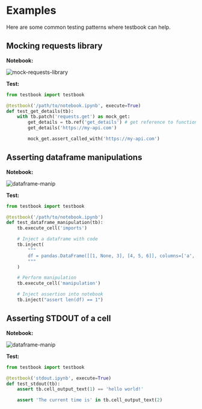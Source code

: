 # Examples

Here are some common testing patterns where testbook can help.

## Mocking requests library

**Notebook:**

![mock-requests-library](https://imgur.com/GM1YExq.png)

**Test:**

```python
from testbook import testbook

@testbook('/path/to/notebook.ipynb', execute=True)
def test_get_details(tb):
    with tb.patch('requests.get') as mock_get:
        get_details = tb.ref('get_details') # get reference to function
        get_details('https://my-api.com')

        mock_get.assert_called_with('https://my-api.com')
```

## Asserting dataframe manipulations

**Notebook:**

![dataframe-manip](https://imgur.com/g1DrVn2.png)

**Test:**

```python
from testbook import testbook

@testbook('/path/to/notebook.ipynb')
def test_dataframe_manipulation(tb):
    tb.execute_cell('imports')

    # Inject a dataframe with code
    tb.inject(
        """
        df = pandas.DataFrame([[1, None, 3], [4, 5, 6]], columns=['a', 'b', 'c'], dtype='float')
        """
    )

    # Perform manipulation
    tb.execute_cell('manipulation')

    # Inject assertion into notebook
    tb.inject("assert len(df) == 1")
```

## Asserting STDOUT of a cell

**Notebook:**

![dataframe-manip](https://imgur.com/cgtvkph.png)

**Test:**

```python
from testbook import testbook

@testbook('stdout.ipynb', execute=True)
def test_stdout(tb):
    assert tb.cell_output_text(1) == 'hello world!'

    assert 'The current time is' in tb.cell_output_text(2)
```
